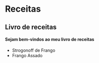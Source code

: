

# Receitas

## Livro de receitas

#### Sejam bem-vindos ao meu livro de receitas
    
* Strogonoff de Frango 
* Frango Assado
        
